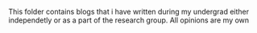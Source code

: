 This folder contains blogs that i have written during my undergrad either independetly or as a part of the research group. All opinions are my own
